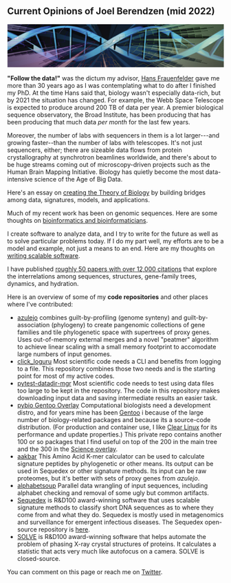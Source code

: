 ## Current Opinions of Joel Berendzen (mid 2022)

![DNA/tree](dna+tree.png)

**"Follow the data!"** was the dictum my advisor, 
[Hans Frauenfelder](hans.md)
gave me more than 30 years ago as I was contemplating what to do after I finished my PhD.
At the time Hans said that, biology wasn't especially data-rich, but by 2021 the situation
has changed.  For example, the Webb Space Telescope 
is expected to produce around 200 TB of data per year.  A 
premier biological sequence observatory, the Broad Institute, has been producing that has 
been producing that much data *per month* for the last few years. 

Moreover, the number of labs with sequencers in them is a lot larger---and growing faster--than
the number of labs with telescopes.  It's not just sequencers, either; there are sizeable
data flows from protein crystallography at synchrotron beamlines worldwide, and there's
about to be huge streams coming out of microscopy-driven projects such as the Human
Brain Mapping Initiative.  Biology has quietly become the most data-intensive science 
of the Age of Big Data.

Here's an essay on [creating the Theory of Biology](theory.md)
by building bridges among  data, signatures, models, and applications.

Much of my recent work has been on genomic sequences.  Here are some 
thoughts on [bioinformatics and bioinformaticians](bioinformatics.md).

I create software to analyze data, and I try to write for the future as well as
to solve particular problems today.  If I do my part well, my efforts are to be a 
model and example, not just a means to an end.  Here are my thoughts on
[writing scalable software](software.md).  

I have published 
[roughly 50 papers with over 12,000 citations](https://bit.ly/JoelBerendzen) that
explore the interrelations among sequences, structures, gene-family trees, dynamics,
and hydration.

Here is an overview of some of my **code repositories** and other places where I've contributed:

- [azulejo](https://github.com/joelb123/azulejo) combines guilt-by-profiling (genome synteny) 
  and guilt-by-association (phylogeny) to create pangenomic collections of gene families and
  tile phylogenetic space with supertrees of proxy genes.  Uses out-of-memory external merges
  and a novel "peatmer" algorithm to achieve linear scaling with a small memory footprint to 
  accomodate large numbers of input genomes.
- [click_loguru](https://github.com/joelb123/click_loguru) Most scientific code needs a CLI and
  benefits from logging to a file.  This repository combines those two needs and is the starting
  point for most of my active codes.
- [pytest-datadir-mgr](https://github.com/joelb123/pytest-datadir-mgr) Most scientific code needs
  to test using data files too large to be kept in the repository.  The code in 
  this repository makes downloading input data and saving intermediate results an easier task.
- [pybio Gentoo Overlay](https://github.com/joelb123/pybio) Computational biologists need a
  development distro, and for years mine has been [Gentoo](https://gentoo.org) i
  because of the large number of
  biology-related packages and because its a source-code distribution.  (For production and
  container use, I like [Clear Linux](https://clearlinux.org) for its performance and update
  properties.)  This private repo contains another 100 or so packages that I find useful on top of 
  the 200 in the main tree and the 300 in the 
  [Science overlay](https://wiki.gentoo.org/wiki/Project:Science/Overlay).
- [aakbar](https://github.com/joelb123/aakbar) This Amino Acid K-mer calculator can be used to 
  calculate signature peptides by phylogenetic or other means.  Its output can be used in Sequedex
  or other signature methods.  Its input can be raw proteomes, but it's better with sets of proxy
  genes from *azulejo*.
- [alphabetsoup](https://github.com/joelb123/alphabetsoup) Parallel data wrangling of input sequences,
  including alphabet checking and removal of some ugly but common artifacts.
- [Sequedex](https://sequedex.lanl.gov) is R&D100 award-winning software that uses scalable signature methods
  to classify short DNA sequences as to where they come from and what they do.  Sequedex is mostly used
  in metagenomics and surveillance for emergent infectious diseases. The Sequedex open-source repository
  is [here](https://github.com/lanl/sequedex-core).  
- [SOLVE](https://solve.lanl.gov) is R&D100 award-winning software that helps automate the problem of phasing
  X-ray crystal structures of proteins.  It calculates a statistic that acts very much like autofocus 
  on a camera.  SOLVE is closed-source.

You can comment on this page or reach me on [Twitter](https://twitter.com/Sequedex).
